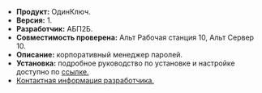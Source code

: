 * **Продукт:** ОдинКлюч.
* **Версия:** 1.
* **Разработчик:** АБП2Б.
* **Совместимость проверена:** Альт Рабочая станция 10, Альт Сервер 10.
* **Описание:**
корпоративный менеджер паролей.
* **Установка:**
подробное руководство по установке и настройке доступно по [ссылке.](https://документация.одинключ.рф/описание-установки/альт-линукс)
* [Контактная информация разработчика.](https://abp2b.com/)